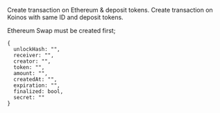 Create transaction on Ethereum & deposit tokens.
Create transaction on Koinos with same ID and deposit tokens.

Ethereum Swap must be created first;

```
{
  unlockHash: "",
  receiver: "",
  creator: "",
  token: "",
  amount: "",
  createdAt: "",
  expiration: "",
  finalized: bool,
  secret: ""
}
```
